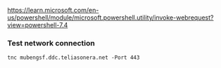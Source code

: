 https://learn.microsoft.com/en-us/powershell/module/microsoft.powershell.utility/invoke-webrequest?view=powershell-7.4

### Test network connection 
```
tnc mubengsf.ddc.teliasonera.net -Port 443
```
